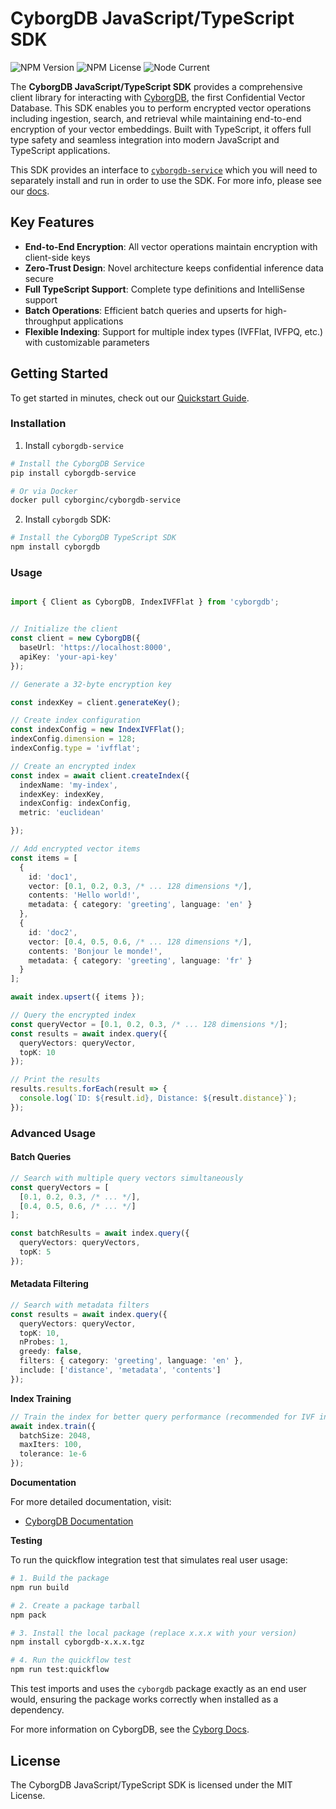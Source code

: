 # CyborgDB JavaScript/TypeScript SDK

![NPM Version](https://img.shields.io/npm/v/cyborgdb)
![NPM License](https://img.shields.io/npm/l/cyborgdb)
![Node Current](https://img.shields.io/node/v/cyborgdb)

The **CyborgDB JavaScript/TypeScript SDK** provides a comprehensive client library for interacting with [CyborgDB](https://docs.cyborg.co), the first Confidential Vector Database. This SDK enables you to perform encrypted vector operations including ingestion, search, and retrieval while maintaining end-to-end encryption of your vector embeddings. Built with TypeScript, it offers full type safety and seamless integration into modern JavaScript and TypeScript applications.

This SDK provides an interface to [`cyborgdb-service`](https://pypi.org/project/cyborgdb-service/) which you will need to separately install and run in order to use the SDK. For more info, please see our [docs](https://docs.cyborg.co).

## Key Features

- **End-to-End Encryption**: All vector operations maintain encryption with client-side keys
- **Zero-Trust Design**: Novel architecture keeps confidential inference data secure
- **Full TypeScript Support**: Complete type definitions and IntelliSense support
- **Batch Operations**: Efficient batch queries and upserts for high-throughput applications
- **Flexible Indexing**: Support for multiple index types (IVFFlat, IVFPQ, etc.) with customizable parameters

## Getting Started

To get started in minutes, check out our [Quickstart Guide](https://docs.cyborg.co/quickstart).


### Installation

1. Install `cyborgdb-service`

```bash
# Install the CyborgDB Service
pip install cyborgdb-service

# Or via Docker
docker pull cyborginc/cyborgdb-service
```

2. Install `cyborgdb` SDK:

```bash
# Install the CyborgDB TypeScript SDK
npm install cyborgdb
```

### Usage

```typescript

import { Client as CyborgDB, IndexIVFFlat } from 'cyborgdb';


// Initialize the client
const client = new CyborgDB({ 
  baseUrl: 'https://localhost:8000', 
  apiKey: 'your-api-key' 
});

// Generate a 32-byte encryption key

const indexKey = client.generateKey();

// Create index configuration
const indexConfig = new IndexIVFFlat();
indexConfig.dimension = 128;
indexConfig.type = 'ivfflat';

// Create an encrypted index
const index = await client.createIndex({
  indexName: 'my-index',
  indexKey: indexKey,
  indexConfig: indexConfig,
  metric: 'euclidean'

});

// Add encrypted vector items
const items = [
  {
    id: 'doc1',
    vector: [0.1, 0.2, 0.3, /* ... 128 dimensions */],
    contents: 'Hello world!',
    metadata: { category: 'greeting', language: 'en' }
  },
  {
    id: 'doc2', 
    vector: [0.4, 0.5, 0.6, /* ... 128 dimensions */],
    contents: 'Bonjour le monde!',
    metadata: { category: 'greeting', language: 'fr' }
  }
];

await index.upsert({ items });

// Query the encrypted index
const queryVector = [0.1, 0.2, 0.3, /* ... 128 dimensions */];
const results = await index.query({
  queryVectors: queryVector,
  topK: 10
});

// Print the results
results.results.forEach(result => {
  console.log(`ID: ${result.id}, Distance: ${result.distance}`);
});
```

### Advanced Usage

#### Batch Queries

```typescript
// Search with multiple query vectors simultaneously
const queryVectors = [
  [0.1, 0.2, 0.3, /* ... */],
  [0.4, 0.5, 0.6, /* ... */]
];

const batchResults = await index.query({
  queryVectors: queryVectors,
  topK: 5
});
```

#### Metadata Filtering

```typescript
// Search with metadata filters
const results = await index.query({
  queryVectors: queryVector,
  topK: 10,
  nProbes: 1,
  greedy: false,
  filters: { category: 'greeting', language: 'en' },
  include: ['distance', 'metadata', 'contents']
});
```


**Index Training**

```typescript
// Train the index for better query performance (recommended for IVF indexes)
await index.train({
  batchSize: 2048,
  maxIters: 100,
  tolerance: 1e-6
});
```

**Documentation**

For more detailed documentation, visit:
* [CyborgDB Documentation](https://docs.cyborg.co/)

**Testing**

To run the quickflow integration test that simulates real user usage:

```bash
# 1. Build the package
npm run build

# 2. Create a package tarball
npm pack

# 3. Install the local package (replace x.x.x with your version)
npm install cyborgdb-x.x.x.tgz

# 4. Run the quickflow test
npm run test:quickflow
```

This test imports and uses the `cyborgdb` package exactly as an end user would, ensuring the package works correctly when installed as a dependency.


For more information on CyborgDB, see the [Cyborg Docs](https://docs.cyborg.co).

## License

The CyborgDB JavaScript/TypeScript SDK is licensed under the MIT License.
